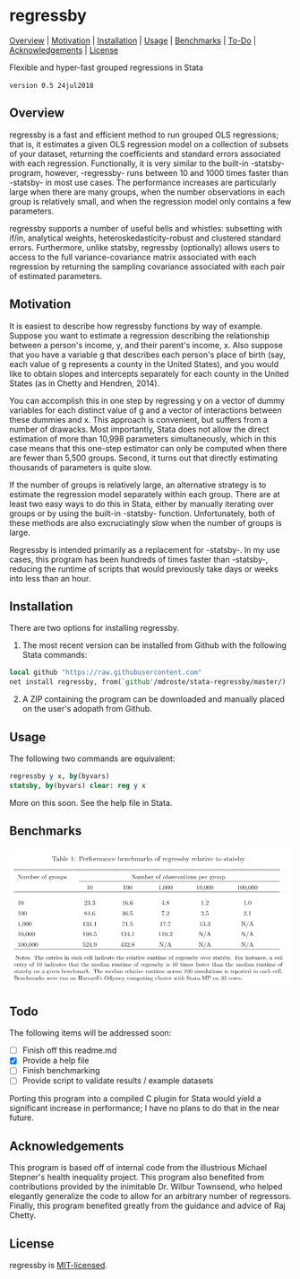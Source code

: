 
regressby
=================================

[Overview](#overview)
| [Motivation](#motivation)
| [Installation](#installation)
| [Usage](#usage)
| [Benchmarks](#benchmarks)
| [To-Do](#todo)
| [Acknowledgements](#acknowledgements)
| [License](#license)

Flexible and hyper-fast grouped regressions in Stata

`version 0.5 24jul2018`


Overview
---------------------------------

regressby is a fast and efficient method to run grouped OLS regressions; that is, it estimates a given OLS regression model on a collection of subsets of your dataset, returning the coefficients and standard errors associated with each regression. Functionally, it is very similar to the built-in -statsby- program, however, -regressby- runs between 10 and 1000 times faster than -statsby- in most use cases. The performance increases are particularly large when there are many groups, when the number observations in each group is relatively small, and when the regression model only contains a few parameters.

regressby supports a number of useful bells and whistles: subsetting with if/in, analytical weights, heteroskedasticity-robust and clustered standard errors. Furthermore, unlike statsby, regressby (optionally) allows users to access to the full variance-covariance matrix associated with each regression by returning the sampling covariance associated with each pair of estimated parameters.


Motivation
---------------------------------

It is easiest to describe how regressby functions by way of example. Suppose you want to estimate a regression describing the relationship between a person's income, y, and their parent's income, x. Also suppose that you have a variable g that describes each person's place of birth (say, each value of g represents a county in the United States), and you would like to obtain slopes and intercepts separately for each county in the United States (as in Chetty and Hendren, 2014). 

You can accomplish this in one step by regressing y on a vector of dummy variables for each distinct value of g and a vector of interactions between these dummies and x. This approach is convenient, but suffers from a number of drawacks. Most importantly, Stata does not allow the direct estimation of more than 10,998 parameters simultaneously, which in this case means that this one-step estimator can only be computed when there are fewer than 5,500 groups. Second, it turns out that directly estimating thousands of parameters is quite slow.

If the number of groups is relatively large, an alternative strategy is to estimate the regression model separately within each group. There are at least two easy ways to do this in Stata, either by manually iterating over groups or by using the built-in -statsby- function. Unfortunately, both of these methods are also excruciatingly slow when the number of groups is large.

Regressby is intended primarily as a replacement for -statsby-. In my use cases, this program has been hundreds of times faster than -statsby-, reducing the runtime of scripts that would previously take days or weeks into less than an hour.


Installation
---------------------------------

There are two options for installing regressby.

1. The most recent version can be installed from Github with the following Stata commands:

```stata
local github "https://raw.githubusercontent.com"
net install regressby, from(`github'/mdroste/stata-regressby/master/)
```

2. A ZIP containing the program can be downloaded and manually placed on the user's adopath from Github.


Usage
---------------------------------

The following two commands are equivalent:

```stata
regressby y x, by(byvars)
statsby, by(byvars) clear: reg y x	
```

More on this soon. See the help file in Stata.


Benchmarks
---------------------------------

![regressby benchmark](benchmarks/regressby_benchmark.png "regressby benchmark")

  
Todo
---------------------------------

The following items will be addressed soon:

- [ ] Finish off this readme.md
- [x] Provide a help file
- [ ] Finish benchmarking
- [ ] Provide script to validate results / example datasets

Porting this program into a compiled C plugin for Stata would yield a significant increase in performance; I have no plans to do that in the near future.


Acknowledgements
---------------------------------

This program is based off of internal code from the illustrious Michael Stepner's health inequality project. This program also benefited from contributions provided by the inimitable Dr. Wilbur Townsend, who helped elegantly generalize the code to allow for an arbitrary number of regressors. Finally, this program benefited greatly from the guidance and advice of Raj Chetty.


License
---------------------------------

regressby is [MIT-licensed](https://github.com/mdroste/stata-regressby/blob/master/LICENSE).

